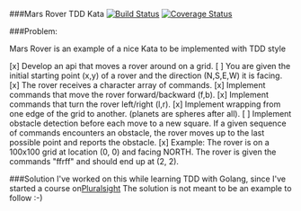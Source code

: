 ###Mars Rover TDD Kata [![Build Status](https://travis-ci.org/thoeni/go-mars-rover.svg?branch=master)](https://travis-ci.org/thoeni/go-mars-rover)   [![Coverage Status](http://coveralls.io/repos/github/thoeni/go-mars-rover/badge.svg?branch=master)](https://coveralls.io/github/thoeni/go-mars-rover?branch=master)

###Problem:

Mars Rover is an example of a nice Kata to be implemented with TDD style

[x] Develop an api that moves a rover around on a grid.
[ ] You are given the initial starting point (x,y) of a rover and the direction (N,S,E,W) it is facing.
[x] The rover receives a character array of commands.
[x] Implement commands that move the rover forward/backward (f,b).
[x] Implement commands that turn the rover left/right (l,r).
[x] Implement wrapping from one edge of the grid to another. (planets are spheres after all).
[ ] Implement obstacle detection before each move to a new square. If a given sequence of commands encounters an obstacle, the rover moves up to the last possible point and reports the obstacle.
[x] Example: The rover is on a 100x100 grid at location (0, 0) and facing NORTH. The rover is given the commands "ffrff" and should end up at (2, 2).

###Solution
I've worked on this while learning TDD with Golang, since I've started a course on[Pluralsight](https://app.pluralsight.com/library/courses/go-testing-applications/table-of-contents)
The solution is not meant to be an example to follow :-)